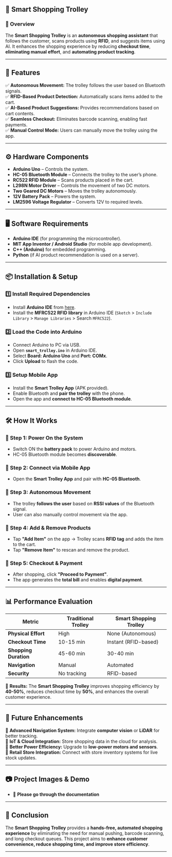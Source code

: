 
## 🛒 **Smart Shopping Trolley**  

### **📌 Overview**  
The **Smart Shopping Trolley** is an **autonomous shopping assistant** that follows the customer, scans products using **RFID**, and suggests items using AI. It enhances the shopping experience by reducing **checkout time**, **eliminating manual effort**, and **automating product tracking**.  

---

## 🚀 **Features**  
✅ **Autonomous Movement:** The trolley follows the user based on Bluetooth signals.  
✅ **RFID-Based Product Detection:** Automatically scans items added to the cart.  
✅ **AI-Based Product Suggestions:** Provides recommendations based on cart contents.  
✅ **Seamless Checkout:** Eliminates barcode scanning, enabling fast payments.  
✅ **Manual Control Mode:** Users can manually move the trolley using the app.  

---

## ⚙️ **Hardware Components**  
- **Arduino Uno** – Controls the system.  
- **HC-05 Bluetooth Module** – Connects the trolley to the user’s phone.  
- **RC522 RFID Module** – Scans products placed in the cart.  
- **L298N Motor Driver** – Controls the movement of two DC motors.  
- **Two Geared DC Motors** – Moves the trolley autonomously.  
- **12V Battery Pack** – Powers the system.  
- **LM2596 Voltage Regulator** – Converts 12V to required levels.  

---

## 🖥️ **Software Requirements**  
- **Arduino IDE** (for programming the microcontroller).  
- **MIT App Inventor / Android Studio** (for mobile app development).  
- **C++ (Arduino)** for embedded programming.  
- **Python** (if AI product recommendation is used on a server).  

---

## 📦 **Installation & Setup**  

### **1️⃣ Install Required Dependencies**  
- Install **Arduino IDE** from [here](https://www.arduino.cc/en/software).  
- Install the **MFRC522 RFID library** in Arduino IDE (`Sketch` > `Include Library` > `Manage Libraries` > Search `MFRC522`).  

### **2️⃣ Load the Code into Arduino**  
- Connect Arduino to PC via USB.  
- Open **`smart_trolley.ino`** in Arduino IDE.  
- Select **Board: Arduino Uno** and **Port: COMx**.  
- Click **Upload** to flash the code.  

### **3️⃣ Setup Mobile App**  
- Install the **Smart Trolley App** (APK provided).  
- Enable Bluetooth and **pair the trolley** with the phone.  
- Open the app and **connect to HC-05 Bluetooth module**.  

---

## 🛠️ **How It Works**  

### **🔹 Step 1: Power On the System**  
- Switch ON the **battery pack** to power Arduino and motors.  
- HC-05 Bluetooth module becomes **discoverable**.  

### **🔹 Step 2: Connect via Mobile App**  
- Open the **Smart Trolley App** and pair with **HC-05 Bluetooth**.  

### **🔹 Step 3: Autonomous Movement**  
- The trolley **follows the user** based on **RSSI values** of the Bluetooth signal.  
- User can also manually control movement via the app.  

### **🔹 Step 4: Add & Remove Products**  
- Tap **"Add Item"** on the app → Trolley scans **RFID tag** and adds the item to the cart.  
- Tap **"Remove Item"** to rescan and remove the product.  

### **🔹 Step 5: Checkout & Payment**  
- After shopping, click **"Proceed to Payment"**.  
- The app generates the **total bill** and enables **digital payment**.  

---

## 📊 **Performance Evaluation**  

| **Metric** | **Traditional Trolley** | **Smart Shopping Trolley** |
|------------|------------------------|----------------------------|
| **Physical Effort** | High | None (Autonomous) |
| **Checkout Time** | 10-15 min | Instant (RFID-based) |
| **Shopping Duration** | 45-60 min | 30-40 min |
| **Navigation** | Manual | Automated |
| **Security** | No tracking | RFID-based |

🔹 **Results:** The **Smart Shopping Trolley** improves shopping efficiency by **40-50%**, reduces checkout time by **50%**, and enhances the overall customer experience.  

---

## 📅 **Future Enhancements**  

🚀 **Advanced Navigation System:** Integrate **computer vision** or **LiDAR** for better tracking.  
📡 **IoT & Cloud Integration:** Store shopping data in the cloud for analysis.  
🔋 **Better Power Efficiency:** Upgrade to **low-power motors and sensors**.  
🛒 **Retail Store Integration:** Connect with store inventory systems for live stock updates.  

---

## 📷 **Project Images & Demo**  

- 📸 **Please go through the documentation**  


---

## 🎯 **Conclusion**  
The **Smart Shopping Trolley** provides a **hands-free, automated shopping experience** by eliminating the need for manual pushing, barcode scanning, and long checkout queues. This project aims to **enhance customer convenience, reduce shopping time, and improve store efficiency**.  

---
